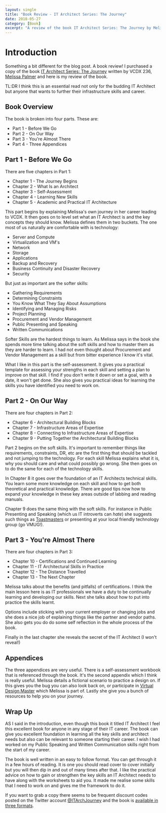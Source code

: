 ```yaml
---
layout: single
title: "Book Review - IT Architect Series: The Journey"
date: 2018-05-27
category: [Book]
excerpt: "A review of the book IT Architect Series: The Journey by Melissa Palmer"
---
```

# Introduction

Something a bit different for the blog post. A book review! I purchased a copy of the book [IT Architect Series: The Journey](https://itarchitectjourney.com/) written by VCDX 236, [Melissa Palmer](https://twitter.com/vmiss33) and here is my review of the book. 

TL:DR I think this is an essential read not only for the budding IT Architect but anyone that wants to further their infrastructure skills and career.

## Book Overview

The book is broken into four parts. These are:

* Part 1 - Before We Go
* Part 2 - On Our Way
* Part 3 - You're Almost There
* Part 4 - Three Appendices

## Part 1 - Before We Go

There are five chapters in Part 1:

* Chapter 1 - The Journey Begins
* Chapter 2 - What Is an Architect
* Chapter 3 - Self-Assessment
* Chapter 4 - Learning New Skills
* Chapter 5 - Academic and Practical IT Architecture

This part begins by explaining Melissa's own journey in her career leading to VCDX. It then goes on to level set what an IT Architect is and the key concepts they should know. Melissa defines them in two buckets. The one most of us naturally are comfortable with is technology:

* Server and Compute
* Virtualization and VM's
* Network
* Storage
* Applications
* Backup and Recovery
* Business Continuity and Disaster Recovery
* Security

But just as important are the softer skills:

* Gathering Requirements
* Determining Constraints
* You Know What They Say About Assumptions
* Identifying and Managing Risks
* Project Planning
* Procurement and Vendor Management
* Public Presenting and Speaking
* Written Communications

Softer Skills are the hardest things to learn. As Melissa says in the book she spends more time talking about the soft skills and how to master them as they are harder to learn. I had not even thought about Procurement and Vendor Management as a skill but from bitter experience I know it's vital.

What I like in this part is the self-assessment. It gives you a practical template for assessing your strengths in each skill and setting a plan to improve on that skill. I find if you don't write it down or set a goal, with a date, it won't get done. She also gives you practical ideas for learning the skills you have identified you need to work on.

## Part 2 - On Our Way

There are four chapters in Part 2:

* Chapter 6 - Architectural Building Blocks
* Chapter 7 - Infrastructure Areas of Expertise
* Chapter 8 - Connecting to Infrastructure Areas of Expertise
* Chapter 9 - Putting Together the Architectural Building Blocks

Part 2 begins on the soft skills. It's important to remember things like requirements, constraints, DR, etc are the first thing that should be tackled and not jumping to the technology. For each skill Melissa explains what it is, why you should care and what could possibly go wrong. She then goes on to do the same for each of the technology skills.

In Chapter 8 it goes over the foundation of an IT Architects technical skills. You learn some more knowledge on each skill and how to get both theoretical and practical knowledge. There are good tips now how to expand your knowledge in these key areas outside of labbing and reading manuals.

Chapter 9 does the same thing with the soft skills. For instance in Public Presenting and Speaking (which us IT introverts can *hate*) she suggests such things as [Toastmasters](https://www.toastmasters.org/) or presenting at your local friendly technology group (go VMUG!).

## Part 3 - You're Almost There

There are four chapters in Part 3:

* Chapter 10 - Certifications and Continued Learning
* Chapter 11 - IT Architectural Skills in Practice
* Chapter 12 - The Distance Travelled
* Chapter 13 - The Next Chapter

Melissa talks about the benefits (and pitfalls) of certifications. I think the main lesson here is as IT professionals we have a duty to be continually learning and developing our skills. Next she talks about how to put into practice the skills learnt.

Options include sticking with your current employer or changing jobs and she does a nice job of explaining things like the partner and vendor paths. She also gets you do do some self reflection in the whole process of the book.

Finally in the last chapter she reveals the secret of the IT Architect (I won't reveal!)

## Appendices

The three appendices are very useful. There is a self-assessment workbook that is referenced through the book. It's the second appendix which I think is really useful. Melissa details a fictional scenario to practice a design on. If this gives you the bug you can also look back on, or participate in [Virtual Design Master](http://www.virtualdesignmaster.io/) which Melissa is part of. Lastly she give you a bunch of resources to help you on your journey.

## Wrap Up

AS I said in the introduction, even though this book it titled IT Architect I feel this excellent book for anyone in any stage of their IT career. The book can give you excellent foundation in learning all the key skills and architect needs but also can be relevant to someone starting their career. I wish I had worked on my Public Speaking and Written Communication skills right from the start of my career.

The book is well written in an easy to follow format. You can get through it in a few hours of reading. It is one you should read cover to cover initially but you will then dip in and out of many times after that. I like the practical advice on how to gain or strengthen the key skills an IT Architect needs to have along with the worksheets to aid you. It made me realise some skills that I need to work on and gives me the framework to do it.

If you want to grab a copy there seems to be frequent discount codes posted on the Twitter account [@ITArchJourney](https://twitter.com/itarchjourney) and the book is [available in three formats](https://itarchitectjourney.com/buythebook.html).